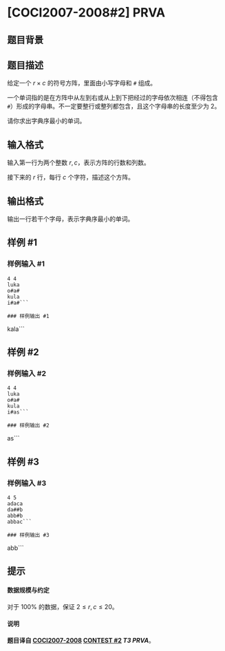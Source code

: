 # [COCI2007-2008#2] PRVA

## 题目背景



## 题目描述

给定一个 $r\times c$ 的符号方阵，里面由小写字母和 `#` 组成。

一个单词指的是在方阵中从左到右或从上到下把经过的字母依次相连（不得包含 
`#`）形成的字母串。不一定要整行或整列都包含，且这个字母串的长度至少为 $2$。

请你求出字典序最小的单词。

## 输入格式

输入第一行为两个整数 $r,c$，表示方阵的行数和列数。

接下来的 $r$ 行，每行 $c$ 个字符，描述这个方阵。

## 输出格式

输出一行若干个字母，表示字典序最小的单词。

## 样例 #1

### 样例输入 #1
```
4 4
luka
o#a#
kula
i#a#```

### 样例输出 #1

```
kala```

## 样例 #2

### 样例输入 #2
```
4 4
luka
o#a#
kula
i#as```

### 样例输出 #2

```
as```

## 样例 #3

### 样例输入 #3
```
4 5
adaca
da##b
abb#b
abbac```

### 样例输出 #3

```
abb```

## 提示

#### 数据规模与约定

对于 $100\%$ 的数据，保证 $2\le r,c\le 20$。

#### 说明
**题目译自 [COCI2007-2008](https://hsin.hr/coci/archive/2007_2008/) [CONTEST #2](https://hsin.hr/coci/archive/2007_2008/contest2_tasks.pdf) *T3 PRVA***。
